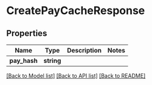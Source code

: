 # CreatePayCacheResponse

## Properties
Name | Type | Description | Notes
------------ | ------------- | ------------- | -------------
**pay_hash** | **string** |  | 

[[Back to Model list]](../README.md#documentation-for-models) [[Back to API list]](../README.md#documentation-for-api-endpoints) [[Back to README]](../README.md)


